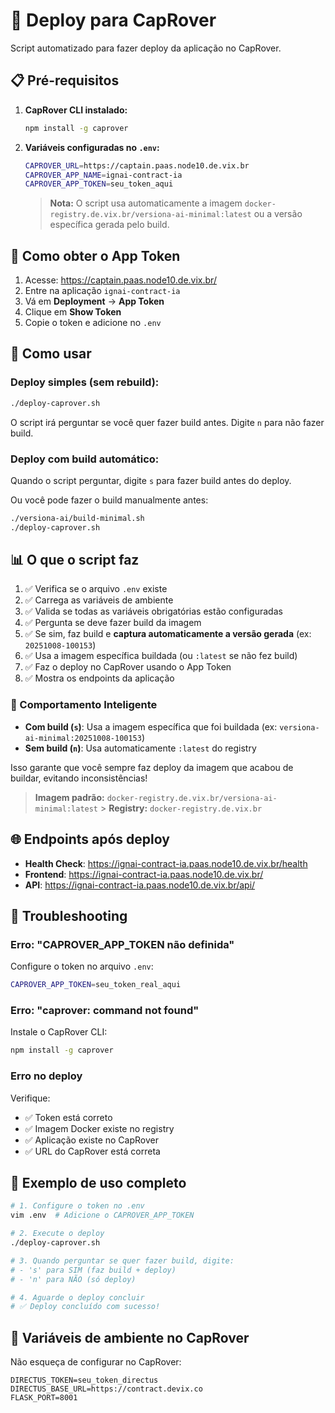 # 🚀 Deploy para CapRover

Script automatizado para fazer deploy da aplicação no CapRover.

## 📋 Pré-requisitos

1. **CapRover CLI instalado:**

   ```bash
   npm install -g caprover
   ```

2. **Variáveis configuradas no `.env`:**

   ```bash
   CAPROVER_URL=https://captain.paas.node10.de.vix.br
   CAPROVER_APP_NAME=ignai-contract-ia
   CAPROVER_APP_TOKEN=seu_token_aqui
   ```

   > **Nota:** O script usa automaticamente a imagem `docker-registry.de.vix.br/versiona-ai-minimal:latest`
   > ou a versão específica gerada pelo build.

## 🔑 Como obter o App Token

1. Acesse: https://captain.paas.node10.de.vix.br/
2. Entre na aplicação `ignai-contract-ia`
3. Vá em **Deployment** → **App Token**
4. Clique em **Show Token**
5. Copie o token e adicione no `.env`

## 🚀 Como usar

### Deploy simples (sem rebuild):

```bash
./deploy-caprover.sh
```

O script irá perguntar se você quer fazer build antes. Digite `n` para não fazer build.

### Deploy com build automático:

Quando o script perguntar, digite `s` para fazer build antes do deploy.

Ou você pode fazer o build manualmente antes:

```bash
./versiona-ai/build-minimal.sh
./deploy-caprover.sh
```

## 📊 O que o script faz

1. ✅ Verifica se o arquivo `.env` existe
2. ✅ Carrega as variáveis de ambiente
3. ✅ Valida se todas as variáveis obrigatórias estão configuradas
4. ✅ Pergunta se deve fazer build da imagem
5. ✅ Se sim, faz build e **captura automaticamente a versão gerada** (ex: `20251008-100153`)
6. ✅ Usa a imagem específica buildada (ou `:latest` se não fez build)
7. ✅ Faz o deploy no CapRover usando o App Token
8. ✅ Mostra os endpoints da aplicação

### 🎯 Comportamento Inteligente

- **Com build (`s`)**: Usa a imagem específica que foi buildada (ex: `versiona-ai-minimal:20251008-100153`)
- **Sem build (`n`)**: Usa automaticamente `:latest` do registry

Isso garante que você sempre faz deploy da imagem que acabou de buildar, evitando inconsistências!

> **Imagem padrão:** `docker-registry.de.vix.br/versiona-ai-minimal:latest` > **Registry:** `docker-registry.de.vix.br`

## 🌐 Endpoints após deploy

- **Health Check**: https://ignai-contract-ia.paas.node10.de.vix.br/health
- **Frontend**: https://ignai-contract-ia.paas.node10.de.vix.br/
- **API**: https://ignai-contract-ia.paas.node10.de.vix.br/api/

## 🔧 Troubleshooting

### Erro: "CAPROVER_APP_TOKEN não definida"

Configure o token no arquivo `.env`:

```bash
CAPROVER_APP_TOKEN=seu_token_real_aqui
```

### Erro: "caprover: command not found"

Instale o CapRover CLI:

```bash
npm install -g caprover
```

### Erro no deploy

Verifique:

- ✅ Token está correto
- ✅ Imagem Docker existe no registry
- ✅ Aplicação existe no CapRover
- ✅ URL do CapRover está correta

## 📝 Exemplo de uso completo

```bash
# 1. Configure o token no .env
vim .env  # Adicione o CAPROVER_APP_TOKEN

# 2. Execute o deploy
./deploy-caprover.sh

# 3. Quando perguntar se quer fazer build, digite:
# - 's' para SIM (faz build + deploy)
# - 'n' para NÃO (só deploy)

# 4. Aguarde o deploy concluir
# ✅ Deploy concluído com sucesso!
```

## 🎯 Variáveis de ambiente no CapRover

Não esqueça de configurar no CapRover:

```
DIRECTUS_TOKEN=seu_token_directus
DIRECTUS_BASE_URL=https://contract.devix.co
FLASK_PORT=8001
```
